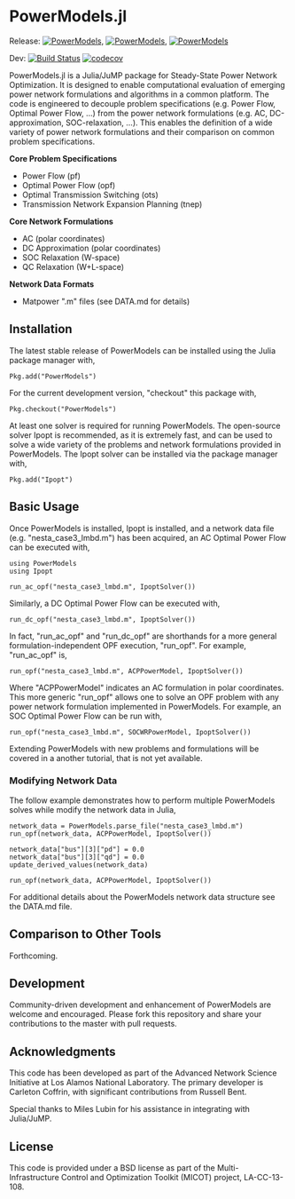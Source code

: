 # PowerModels.jl 

Release: [![PowerModels](http://pkg.julialang.org/badges/PowerModels_0.4.svg)](http://pkg.julialang.org/?pkg=PowerModels), [![PowerModels](http://pkg.julialang.org/badges/PowerModels_0.5.svg)](http://pkg.julialang.org/?pkg=PowerModels), [![PowerModels](http://pkg.julialang.org/badges/PowerModels_0.6.svg)](http://pkg.julialang.org/?pkg=PowerModels)

Dev:
[![Build Status](https://travis-ci.org/lanl-ansi/PowerModels.jl.svg?branch=master)](https://travis-ci.org/lanl-ansi/PowerModels.jl)
[![codecov](https://codecov.io/gh/lanl-ansi/PowerModels.jl/branch/master/graph/badge.svg)](https://codecov.io/gh/lanl-ansi/PowerModels.jl)

PowerModels.jl is a Julia/JuMP package for Steady-State Power Network Optimization.
It is designed to enable computational evaluation of emerging power network formulations and algorithms in a common platform.
The code is engineered to decouple problem specifications (e.g. Power Flow, Optimal Power Flow, ...) from the power network formulations (e.g. AC, DC-approximation, SOC-relaxation, ...).
This enables the definition of a wide variety of power network formulations and their comparison on common problem specifications.

**Core Problem Specifications**
* Power Flow (pf)
* Optimal Power Flow (opf)
* Optimal Transmission Switching (ots)
* Transmission Network Expansion Planning (tnep)

**Core Network Formulations**
* AC (polar coordinates)
* DC Approximation (polar coordinates)
* SOC Relaxation (W-space)
* QC Relaxation (W+L-space)

**Network Data Formats**
* Matpower ".m" files (see DATA.md for details)


## Installation

The latest stable release of PowerModels can be installed using the Julia package manager with,

`Pkg.add("PowerModels")`

For the current development version, "checkout" this package with,

`Pkg.checkout("PowerModels")`

At least one solver is required for running PowerModels.  The open-source solver Ipopt is recommended, as it is extremely fast, and can be used to solve a wide variety of the problems and network formulations provided in PowerModels.  The Ipopt solver can be installed via the package manager with,

`Pkg.add("Ipopt")`


## Basic Usage

Once PowerModels is installed, Ipopt is installed, and a network data file (e.g. "nesta\_case3\_lmbd.m") has been acquired, an AC Optimal Power Flow can be executed with,
```
using PowerModels
using Ipopt

run_ac_opf("nesta_case3_lmbd.m", IpoptSolver())
```

Similarly, a DC Optimal Power Flow can be executed with,
```
run_dc_opf("nesta_case3_lmbd.m", IpoptSolver())
```

In fact, "run_ac_opf" and "run_dc_opf" are shorthands for a more general formulation-independent OPF execution, "run_opf".  For example, "run_ac_opf" is,
```
run_opf("nesta_case3_lmbd.m", ACPPowerModel, IpoptSolver())
```

Where "ACPPowerModel" indicates an AC formulation in polar coordinates.  This more generic "run_opf" allows one to solve an OPF problem with any power network formulation implemented in PowerModels.  For example, an SOC Optimal Power Flow can be run with,

```
run_opf("nesta_case3_lmbd.m", SOCWRPowerModel, IpoptSolver())
```

Extending PowerModels with new problems and formulations will be covered in a another tutorial, that is not yet available.


### Modifying Network Data

The follow example demonstrates how to perform multiple PowerModels solves while modify the network data in Julia,

```
network_data = PowerModels.parse_file("nesta_case3_lmbd.m")
run_opf(network_data, ACPPowerModel, IpoptSolver())

network_data["bus"][3]["pd"] = 0.0
network_data["bus"][3]["qd"] = 0.0
update_derived_values(network_data)

run_opf(network_data, ACPPowerModel, IpoptSolver())
```

For additional details about the PowerModels network data structure see the DATA.md file.


## Comparison to Other Tools

Forthcoming.


## Development

Community-driven development and enhancement of PowerModels are welcome and encouraged. Please fork this repository and share your contributions to the master with pull requests.


## Acknowledgments

This code has been developed as part of the Advanced Network Science Initiative at Los Alamos National Laboratory.
The primary developer is Carleton Coffrin, with significant contributions from Russell Bent.

Special thanks to Miles Lubin for his assistance in integrating with Julia/JuMP.


## License

This code is provided under a BSD license as part of the Multi-Infrastructure Control and Optimization Toolkit (MICOT) project, LA-CC-13-108.
